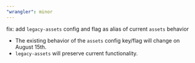 ```yaml
---
"wrangler": minor
---
```


fix: add `legacy-assets` config and flag as alias of current `assets` behavior

- The existing behavior of the `assets` config key/flag will change on August 15th.
- `legacy-assets` will preserve current functionality.
